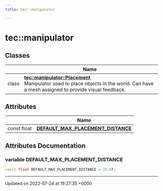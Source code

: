 ```yaml
---
title: tec::manipulator

---
```


# tec::manipulator



## Classes

|                | Name           |
| -------------- | -------------- |
| class | **[tec::manipulator::Placement](/engine/Classes/classtec_1_1manipulator_1_1_placement/)** <br>Manipulator used to place objects in the world. Can have a mesh assigned to provide visual feedback.  |

## Attributes

|                | Name           |
| -------------- | -------------- |
| const float | **[DEFAULT_MAX_PLACEMENT_DISTANCE](/engine/Namespaces/namespacetec_1_1manipulator/#variable-default-max-placement-distance)**  |



## Attributes Documentation

### variable DEFAULT_MAX_PLACEMENT_DISTANCE

```cpp
const float DEFAULT_MAX_PLACEMENT_DISTANCE = 25.0f;
```





-------------------------------

Updated on 2022-07-24 at 19:27:35 +0000